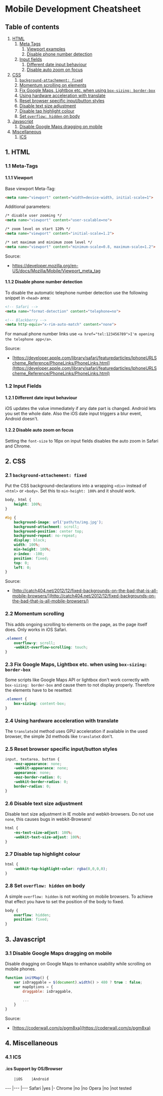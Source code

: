 # Mobile Development Cheatsheet

## Table of contents

1. [HTML](#html)
    1. [Meta Tags](#meta)
        1. [Viewport examples](#meta-viewport)
        2. [Disable phone number detection](#meta-phone-number-detection)
    2. [Input fields](#input)
        1. [Different date input behaviour](#input-date)
        2. [Disable auto zoom on focus](#input-zoom)
2. [CSS](#css)
    1. [`background-attachement: fixed`](#background-fixed)
    2. [Momentum scrolling on elements](#momentum-scrolling)
    3. [Fix Google Maps, Lightbox etc. when using `box-sizing: border-box`](#border-box)
    4. [Using hardware acceleration with translate](#translate)
	5. [Reset browser specific input/button styles](#input-styles)
	6. [Disable text size adjustment](#text-adjust)
	7. [Disable tap highlight colour](#tap-color)
    8. [Set `overflow: hidden` on body](#overflow-hidden)
3. [Javascript](#js)
    1. [Disable Google Maps dragging on mobile](#maps-dragging)
4. [Miscellaneous](#misc)
    1. [ICS](#ics)

## <a name="html"></a>1. HTML

### <a name="meta"></a>1.1 Meta-Tags

#### <a name="meta-viewport"></a>1.1.1 Viewport

Base viewport Meta-Tag:
```HTML
<meta name="viewport" content="width=device-width, initial-scale=1">
```

Additional parameters:
```HTML
/* disable user zooming */
<meta name="viewport" content="user-scalable=no">

/* zoom level on start 120% */
<meta name="viewport" content="initial-scale=1.2">

/* set maximum and minimum zoom level */
<meta name="viewport" content="minimum-scale=0.8, maximum-scale=1.2">
```

Source:
- https://developer.mozilla.org/en-US/docs/Mozilla/Mobile/Viewport_meta_tag

#### <a name="meta-phone-number-detection"></a>1.1.2 Disable phone number detection

To disable the automatic telephone number detection use the following snippet in `<head>` area:

```HTML
<!-- Safari -->
<meta name="format-detection" content="telephone=no">

<!-- Blackberry -->
<meta http-equiv="x-rim-auto-match" content="none">
```

For manual phone number links use `<a href="tel:123456789">I'm opening the telephone app</a>`.

Source:
- [https://developer.apple.com/library/safari/featuredarticles/IphoneURLScheme_Reference/PhoneLinks/PhoneLinks.html](https://developer.apple.com/library/safari/featuredarticles/IphoneURLScheme_Reference/PhoneLinks/PhoneLinks.html)

### <a name="input"></a>1.2 Input Fields

#### <a name="input-date"></a>1.2.1 Different date input behaviour

iOS updates the value immediately if any date part is changed. Android lets you set the whole date. Also the iOS date input triggers a blur event, Android doesn't.

#### <a name="input-zoom"></a>1.2.2 Disable auto zoom on focus

Setting the `font-size` to 16px on input fields disables the auto zoom in Safari and Chrome.

## <a name="css"></a>2. CSS

### <a name="background-fixed"></a>2.1 `background-attachement: fixed`

Put the CSS background-declarations into a wrapping `<div>` instead of `<html>` or `<body>`. Set this to `min-height: 100%` and it should work.

```CSS
body, html {
	height: 100%;
}

#bg {
	background-image: url('path/to/img.jpg');
	background-attachment: scroll;
	background-position: center top;
	background-repeat: no-repeat;
	display: block;
	width: 100%;
	min-height: 100%;
	z-index: -100;
	position: fixed;
	top: 0;
	left: 0;
}

```

Source:
- [http://catch404.net/2012/12/fixed-backgrounds-on-the-bad-that-is-all-mobile-browsers/](http://catch404.net/2012/12/fixed-backgrounds-on-the-bad-that-is-all-mobile-browsers/)

### <a name="momentum-scrolling"></a>2.2 Momentum scrolling

This adds ongoing scrolling to elements on the page, as the page itself does. Only works in iOS Safari.

```CSS
.element {
	overflow-y: scroll;
	-webkit-overflow-scrolling: touch;
}
```

### <a name="border-box"></a>2.3 Fix Google Maps, Lightbox etc. when using `box-sizing: border-box`

Some scripts like Google Maps API or lightbox don't work correctly with `box-sizing: border-box` and cause them to not display properly. Therefore the elements have to be resetted:

```CSS
.element {
	box-sizing: content-box;
}
```

### <a name="translate"></a>2.4 Using hardware acceleration with translate

The ```translate3d``` method uses GPU acceleration if available in the used browser, the simple 2d methods like ```translateX``` don't.

### <a name="input-styles"></a>2.5 Reset browser specific input/button styles

```CSS
input, textarea, button {
    -moz-appearance: none;
    -webkit-appearance: none;
    appearance: none;
    -moz-border-radius: 0;
    -webkit-border-radius: 0;
    border-radius: 0;
}
```

### <a name="text-adjust"></a>2.6 Disable text size adjustment

Disable text size adjustment in IE mobile and webkit-browsers. Do not use `none`, this causes bugs in webkit-Browsers!

```CSS
html {
	-ms-text-size-adjust: 100%;
    -webkit-text-size-adjust: 100%;
}
```

### <a name="tap-highlight"></a>2.7 Disable tap highlight colour

```CSS
html {
	-webkit-tap-highlight-color: rgba(0,0,0,0);
}
```

### <a name="overflow-hidden"></a>2.8 Set `overflow: hidden` on body

A simple `overflow: hidden` is not working on mobile browsers. To achieve that effect you have to set the position of the body to fixed.

```CSS
body {
    overflow: hidden;
    position: fixed;
}
```

## <a name="js"></a>3. Javascript

### <a name="maps-dragging"></a>3.1 Disable Google Maps dragging on mobile

Disable dragging on Google Maps to enhance usability while scrolling on mobile phones.

```Javascript
function initMap() {
    var isDraggable = $(document).width() > 480 ? true : false;
    var mapOptions = {
        draggable: isDraggable,

        ...
    }
}
```

Source:
- [https://coderwall.com/p/pgm8xa](https://coderwall.com/p/pgm8xa)

## <a name="misc"></a>4. Miscellaneous

### <a name="ics"></a>4.1 ICS

#### .ics Support by OS/Browser ####
		|iOS	|Android
---		|---	|---
Safari	|yes	|-
Chrome	|no		|no
Opera	|no		|not tested
